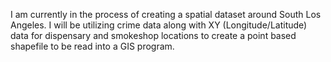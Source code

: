 I am currently in the process of creating a spatial dataset around South
Los Angeles. I will be utilizing crime data along with XY (Longitude/Latitude)
data for dispensary and smokeshop locations to create a point based shapefile to be read into a GIS program.
